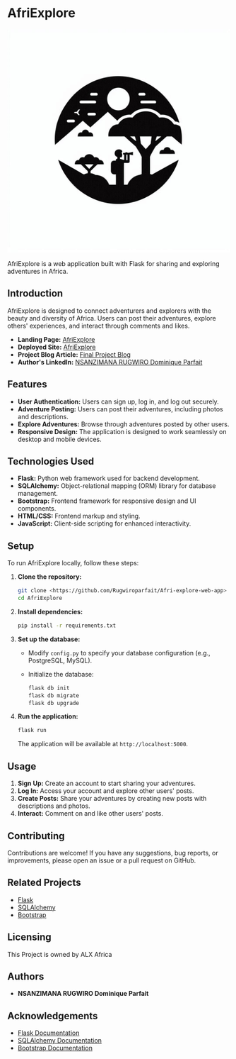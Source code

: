 # AfriExplore

![AfriExplore Logo](website/templates/images/logo.png "AfriExplore Logo")

AfriExplore is a web application built with Flask for sharing and exploring adventures in Africa.

## Introduction

AfriExplore is designed to connect adventurers and explorers with the beauty and diversity of Africa. Users can post their adventures, explore others' experiences, and interact through comments and likes.

- **Landing Page:** [AfriExplore](https://rugwiro.my.canva.site/afri-explore) 
- **Deployed Site:** [AfriExplore](http://54.236.51.195)
- **Project Blog Article:** [Final Project Blog](https://www.linkedin.com/posts/nsanzimana-rugwiro-dominique-parfait-a3ba9122a_introducing-afriexplore-enhancing-travel-activity-7221464676805541888-lOzh?utm_source=share&utm_medium=member_desktop)
- **Author's LinkedIn:** [NSANZIMANA RUGWIRO Dominique Parfait](https://www.linkedin.com/in/nsanzimana-rugwiro-dominique-parfait/)

## Features

- **User Authentication:** Users can sign up, log in, and log out securely.
- **Adventure Posting:** Users can post their adventures, including photos and descriptions.
- **Explore Adventures:** Browse through adventures posted by other users.
- **Responsive Design:** The application is designed to work seamlessly on desktop and mobile devices.

## Technologies Used

- **Flask:** Python web framework used for backend development.
- **SQLAlchemy:** Object-relational mapping (ORM) library for database management.
- **Bootstrap:** Frontend framework for responsive design and UI components.
- **HTML/CSS:** Frontend markup and styling.
- **JavaScript:** Client-side scripting for enhanced interactivity.

## Setup

To run AfriExplore locally, follow these steps:

1. **Clone the repository:**

   ```bash
   git clone <https://github.com/Rugwiroparfait/Afri-explore-web-app>
   cd AfriExplore
   ```

2. **Install dependencies:**

   ```bash
   pip install -r requirements.txt
   ```

3. **Set up the database:**

   - Modify `config.py` to specify your database configuration (e.g., PostgreSQL, MySQL).
   - Initialize the database:

     ```bash
     flask db init
     flask db migrate
     flask db upgrade
     ```

4. **Run the application:**

   ```bash
   flask run
   ```

   The application will be available at `http://localhost:5000`.

## Usage

1. **Sign Up:** Create an account to start sharing your adventures.
2. **Log In:** Access your account and explore other users' posts.
3. **Create Posts:** Share your adventures by creating new posts with descriptions and photos.
4. **Interact:** Comment on and like other users' posts.

## Contributing

Contributions are welcome! If you have any suggestions, bug reports, or improvements, please open an issue or a pull request on GitHub.

## Related Projects

- [Flask](https://flask.palletsprojects.com/)
- [SQLAlchemy](https://docs.sqlalchemy.org/)
- [Bootstrap](https://getbootstrap.com/)

## Licensing

This Project is owned by ALX Africa
## Authors

- **NSANZIMANA RUGWIRO Dominique Parfait**

## Acknowledgements

- [Flask Documentation](https://flask.palletsprojects.com/)
- [SQLAlchemy Documentation](https://docs.sqlalchemy.org/)
- [Bootstrap Documentation](https://getbootstrap.com/)
